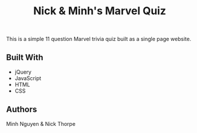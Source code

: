 <h1 align="center"> Nick & Minh's Marvel Quiz </h1> <br>

This is a simple 11 question Marvel trivia quiz built as a single page website. 

## Built With
* jQuery
* JavaScript
* HTML
* CSS

## Authors
Minh Nguyen & Nick Thorpe
